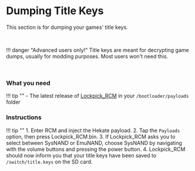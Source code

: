 # Dumping Title Keys
This section is for dumping your games' title keys.

&nbsp;

!!! danger "Advanced users only!"
	Title keys are meant for decrypting game dumps, usually for modding purposes. Most users won't need this.

&nbsp;

### What you need

!!! tip ""
	- The latest release of [Lockpick_RCM](https://github.com/shchmue/Lockpick_RCM) in your `/bootloader/payloads` folder

### Instructions

!!! tip ""
    1. Enter RCM and inject the Hekate payload.
    2. Tap the `Payloads` option, then press Lockpick_RCM.bin.
    3. If Lockpick_RCM asks you to select between SysNAND or EmuNAND, choose SysNAND by navigating with the volume buttons and pressing the power button.
    4. Lockpick_RCM should now inform you that your title keys have been saved to `/switch/title.keys` on the SD card.
